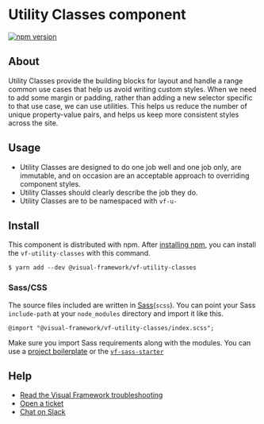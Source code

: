 # Utility Classes component

[![npm version](https://badge.fury.io/js/%40visual-framework%2Fvf-utility-classes.svg)](https://badge.fury.io/js/%40visual-framework%2Fvf-utility-classes)

## About

Utility Classes provide the building blocks for layout and handle a range common use cases that help us avoid writing custom styles. When we need to add some margin or padding, rather than adding a new selector specific to that use case, we can use utilities. This helps us reduce the number of unique property-value pairs, and helps us keep more consistent styles across the site.

## Usage

- Utility Classes are designed to do one job well and one job only, are immutable, and on occasion are an acceptable approach to overriding component styles.
- Utility Classes should clearly describe the job they do.
- Utility Classes are to be namespaced with `vf-u-`

## Install

This component is distributed with npm. After [installing npm](https://www.npmjs.com/get-npm), you can install the `vf-utility-classes` with this command.

```
$ yarn add --dev @visual-framework/vf-utility-classes
```

### Sass/CSS

The source files included are written in [Sass](http://sass-lang.com)(`scss`). You can point your Sass `include-path` at your `node_modules` directory and import it like this.

```
@import "@visual-framework/vf-utility-classes/index.scss";
```

Make sure you import Sass requirements along with the modules. You can use a [project boilerplate](https://stable.visual-framework.dev/building/) or the [`vf-sass-starter`](https://stable.visual-framework.dev/components/vf-sass-starter/)

## Help

- [Read the Visual Framework troubleshooting](https://stable.visual-framework.dev/troubleshooting/)
- [Open a ticket](https://github.com/visual-framework/vf-core/issues)
- [Chat on Slack](https://join.slack.com/t/visual-framework/shared_invite/enQtNDAxNzY0NDg4NTY0LWFhMjEwNGY3ZTk3NWYxNWVjOWQ1ZWE4YjViZmY1YjBkMDQxMTNlNjQ0N2ZiMTQ1ZTZiMGM4NjU5Y2E0MjM3ZGQ)
